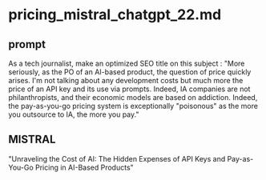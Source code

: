 
# pricing_mistral_chatgpt_22.md


## prompt
As a tech journalist, make an optimized SEO title on this subject : "More seriously, as the PO of an AI-based product, the question of price quickly arises. I'm not talking about any development costs but much more the price of an API key and its use via prompts. Indeed, IA companies are not philanthropists, and their economic models are based on addiction. Indeed, the pay-as-you-go pricing system is exceptionally "poisonous" as the more you outsource to IA, the more you pay."


## MISTRAL

"Unraveling the Cost of AI: The Hidden Expenses of API Keys and Pay-as-You-Go Pricing in AI-Based Products"





